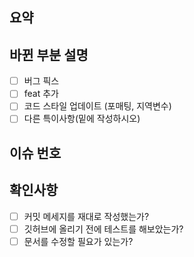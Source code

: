 ## 요약

## 바뀐 부분 설명
- [ ] 버그 픽스
- [ ] feat 추가
- [ ] 코드 스타일 업데이트 (포매팅, 지역변수)
- [ ] 다른 특이사항(밑에 작성하시오)

## 이슈 번호

## 확인사항
- [ ] 커밋 메세지를 재대로 작성했는가?
- [ ] 깃허브에 올리기 전에 테스트를 해보았는가?
- [ ] 문서를 수정할 필요가 있는가?
